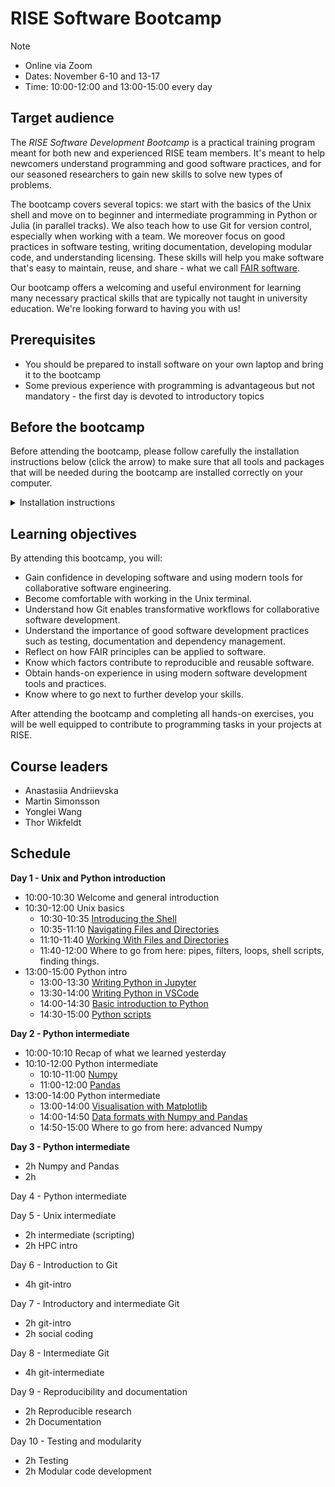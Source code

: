 # RISE Software Bootcamp

> [!NOTE]
> - Online via Zoom
> - Dates: November 6-10 and 13-17
> - Time: 10:00-12:00 and 13:00-15:00 every day

## Target audience

The *RISE Software Development Bootcamp* is a practical training program meant for both new and experienced RISE team members. It's meant to help newcomers understand programming and good software practices, and for our seasoned researchers to gain new skills to solve new types of problems.

The bootcamp covers several topics: we start with the basics of the Unix shell and move on to beginner and intermediate programming in Python or Julia (in parallel tracks). We also teach how to use Git for version control, especially when working with a team. We moreover focus on good practices in software testing, writing documentation, developing modular code, and understanding licensing. These skills will help you make software that's easy to maintain, reuse, and share - what we call [FAIR software](https://www.nature.com/articles/s41597-022-01710-x).

 
Our bootcamp offers a welcoming and useful environment for learning many necessary practical skills that are typically not taught in university education. We're looking forward to having you with us!

## Prerequisites

- You should be prepared to install software on your own laptop and bring it to the bootcamp
- Some previous experience with programming is advantageous but not mandatory - the first day is devoted to introductory topics 

## Before the bootcamp

Before attending the bootcamp, please follow carefully the installation instructions below (click the arrow) to make sure that all tools and packages that will be needed during the bootcamp are installed correctly on your computer.

<details>
  <summary>Installation instructions</summary>
 
WRITEME
</details>

## Learning objectives

By attending this bootcamp, you will:

- Gain confidence in developing software and using modern tools for collaborative software engineering.
- Become comfortable with working in the Unix terminal.
- Understand how Git enables transformative workflows for collaborative software development.
- Understand the importance of good software development practices such as testing, documentation and dependency management.
- Reflect on how FAIR principles can be applied to software.
- Know which factors contribute to reproducible and reusable software.
- Obtain hands-on experience in using modern software development tools and practices.
- Know where to go next to further develop your skills.

After attending the bootcamp and completing all hands-on exercises, you will be well equipped to contribute to programming tasks in your projects at RISE.  

## Course leaders

- Anastasiia Andriievska
- Martin Simonsson
- Yonglei Wang
- Thor Wikfeldt

## Schedule

**Day 1 - Unix and Python introduction**

- 10:00-10:30 Welcome and general introduction
- 10:30-12:00 Unix basics
  - 10:30-10:35 [Introducing the Shell](https://swcarpentry.github.io/shell-novice/instructor/01-intro.html)
  - 10:35-11:10 [Navigating Files and Directories](https://swcarpentry.github.io/shell-novice/instructor/02-filedir.html)
  - 11:10-11:40 [Working With Files and Directories](https://swcarpentry.github.io/shell-novice/instructor/03-create.html)
  - 11:40-12:00 Where to go from here: pipes, filters, loops, shell scripts, finding things.
- 13:00-15:00 Python intro
  - 13:00-13:30 [Writing Python in Jupyter](https://aaltoscicomp.github.io/python-for-scicomp/jupyter/)
  - 13:30-14:00 [Writing Python in VSCode](https://code.visualstudio.com/docs/introvideos/basics)
  - 14:00-14:30 [Basic introduction to Python](https://aaltoscicomp.github.io/python-for-scicomp/python/)
  - 14:30-15:00 [Python scripts](https://aaltoscicomp.github.io/python-for-scicomp/scripts/)


**Day 2 - Python intermediate**

- 10:00-10:10 Recap of what we learned yesterday
- 10:10-12:00 Python intermediate
    - 10:10-11:00 [Numpy](https://aaltoscicomp.github.io/python-for-scicomp/numpy/)
    - 11:00-12:00 [Pandas](https://aaltoscicomp.github.io/python-for-scicomp/pandas/)
- 13:00-14:00 Python intermediate
    - 13:00-14:00 [Visualisation with Matplotlib](https://aaltoscicomp.github.io/python-for-scicomp/data-visualization/)
    - 14:00-14:50 [Data formats with Numpy and Pandas](https://aaltoscicomp.github.io/python-for-scicomp/data-formats/)
    - 14:50-15:00 Where to go from here: advanced Numpy

    
**Day 3 - Python intermediate**

- 2h Numpy and Pandas
- 2h


Day 4 - Python intermediate



Day 5 - Unix intermediate

- 2h intermediate (scripting)
- 2h HPC intro

Day 6 - Introduction to Git 

- 4h git-intro


Day 7 - Introductory and intermediate Git 

- 2h git-intro
- 2h social coding

Day 8 - Intermediate Git 

- 4h git-intermediate


Day 9 - Reproducibility and documentation

- 2h Reproducible research
- 2h Documentation


Day 10 - Testing and modularity

- 2h Testing
- 2h Modular code development




